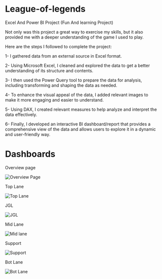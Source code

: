# League-of-legends
Excel And Power BI Project (Fun And learning Project)


Not only was this project a great way to exercise my skills, but it also provided me with a deeper understanding of the game I used to play.

Here are the steps I followed to complete the project:

1- I gathered data from an external source in Excel format.


2- Using Microsoft Excel, I cleaned and explored the data to get a better understanding of its structure and contents.

3- I then used the Power Query tool to prepare the data for analysis, including transforming and shaping the data as needed.

4- To enhance the visual appeal of the data, I added relevant images to make it more engaging and easier to understand.

5- Using DAX, I created relevant measures to help analyze and interpret the data effectively.

6- Finally, I developed an interactive BI dashboard/report that provides a comprehensive view of the data and allows users to explore it in a dynamic and user-friendly way.

# Dashboards

Overview page

![Overview Page](https://github.com/MohamedAtef3155/League-of-legends/assets/126327548/1ca7f913-d540-44c9-9261-c38e6fd72c55)


Top Lane

![Top Lane](https://github.com/MohamedAtef3155/League-of-legends/assets/126327548/9a9f04bd-575e-411f-9d5c-9649b32087c5)


JGL

![JGL](https://github.com/MohamedAtef3155/League-of-legends/assets/126327548/3986dcc9-4f5e-43b4-8a02-2b42467ffb0d)


Mid Lane

![Mid lane](https://github.com/MohamedAtef3155/League-of-legends/assets/126327548/2702850e-5979-4121-ac16-9c2a5049c887)


Support

![Support](https://github.com/MohamedAtef3155/League-of-legends/assets/126327548/93d965c2-30e0-494f-aab2-443e79325e08)


Bot Lane

![Bot Lane](https://github.com/MohamedAtef3155/League-of-legends/assets/126327548/e6bbe5bc-53e2-41e4-85b1-6eb06efdf082)


